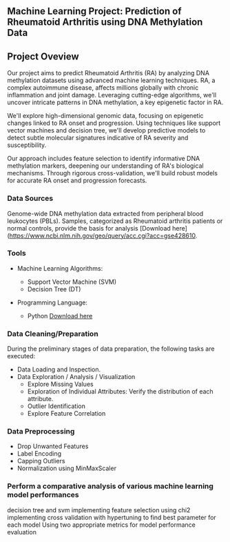 ## Machine Learning Project: Prediction of Rheumatoid Arthritis using DNA Methylation Data


## Project Oveview

Our project aims to predict Rheumatoid Arthritis (RA) by analyzing DNA methylation datasets using advanced machine learning techniques. RA, a complex autoimmune disease, affects millions globally with chronic inflammation and joint damage. Leveraging cutting-edge algorithms, we'll uncover intricate patterns in DNA methylation, a key epigenetic factor in RA.

We'll explore high-dimensional genomic data, focusing on epigenetic changes linked to RA onset and progression. Using techniques like support vector machines and decision tree, we'll develop predictive models to detect subtle molecular signatures indicative of RA severity and susceptibility.

Our approach includes feature selection to identify informative DNA methylation markers, deepening our understanding of RA's biological mechanisms. Through rigorous cross-validation, we'll build robust models for accurate RA onset and progression forecasts.


### Data Sources
Genome-wide DNA methylation data extracted from peripheral blood leukocytes (PBLs). Samples, categorized as Rheumatoid arthritis patients or normal controls, provide the basis for analysis [Download here](https://www.ncbi.nlm.nih.gov/geo/query/acc.cgi?acc=gse428610. 


### Tools

- Machine Learning Algorithms:
    - Support Vector Machine (SVM)
    - Decision Tree (DT)
  

- Programming Language:
   - Python [Download here](https://www.python.org/)
 
### Data Cleaning/Preparation

During the preliminary stages of data preparation, the following tasks are executed:
- Data Loading and Inspection.
- Data Exploration / Analysis / Visualization
    - Explore Missing Values
    - Exploration of Individual Attributes: Verify the distribution of each attribute.
    - Outlier Identification
    - Explore Feature Correlation
 
### Data Preprocessing
- Drop Unwanted Features
- Label Encoding
- Capping Outliers
- Normalization using MinMaxScaler


### Perform a comparative analysis of various machine learning model performances

decision tree and svm
implementing feature selection using chi2
implementing cross validation with hypertuning to find best parameter for each model
Using two appropriate metrics for model performance evaluation




